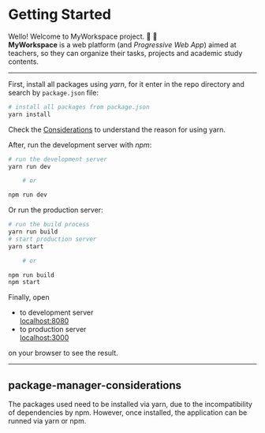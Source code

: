 
# Getting Started

Wello! Welcome to MyWorkspace project. :notebook_with_decorative_cover: :bookmark_tabs:  
**MyWorkspace** is a web platform (and _Progressive Web App_) aimed at teachers, so they can organize their tasks, projects and academic study contents.

---

First, install all packages using _yarn_, for it enter in the repo directory and search by `package.json` file:
```sh
# install all packages from package.json
yarn install
```
Check the [Considerations](#package-manager-considerations) to understand the reason for using yarn.
<br>

After, run the development server with _npm_:
```sh
# run the development server
yarn run dev

	# or

npm run dev
```

Or run the production server:
```sh
# run the build process
yarn run build
# start production server
yarn start

	# or

npm run build
npm start
```

Finally, open  

* to development server  
[localhost:8080](http://localhost:8080/)  
* to production server  
[localhost:3000](http://localhost:3000/)  

on your browser to see the result.

___

## package-manager-considerations

The packages used need to be installed via yarn, due to the incompatibility of dependencies by npm. However, once installed, the application can be runned via yarn or npm.
